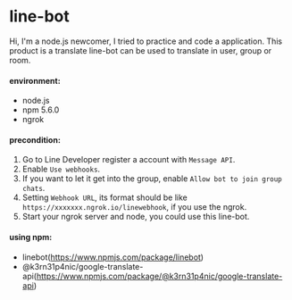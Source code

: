 # line-bot
Hi, I'm a node.js newcomer, I tried to practice and code a application.
This product is a translate line-bot can be used to translate in user, group or room.

#### environment:
- node.js
- npm 5.6.0
- ngrok

#### precondition:
1. Go to Line Developer register a account with `Message API`.
2. Enable `Use webhooks`.
3. If you want to let it get into the group, enable `Allow bot to join group chats`.
4. Setting `Webhook URL`, its format should be like `https://xxxxxxx.ngrok.io/linewebhook`, if you use the ngrok.
5. Start your ngrok server and node, you could use this line-bot.

#### using npm:
- linebot(https://www.npmjs.com/package/linebot)
- @k3rn31p4nic/google-translate-api(https://www.npmjs.com/package/@k3rn31p4nic/google-translate-api)
